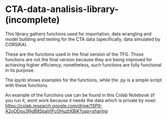# CTA-data-analisis-library-(incomplete)
This library gathers functions used for importation, data wrangling and model building and testing for the CTA data (specifically, data simulated by CORSIKA).


These are the functions used in the final version of the TFG. Those functions are not the final version because they are being improved for achieving higher efficiency, nonetheless, such functions are fully functional in its purpose.

The ipynb shows examples for the functions, while the .py is a simple script with these functions.

An example of the functions use can be found in this Colab Notebook (if you run it, wont work because it needs the data which is private by now):  
https://colab.research.google.com/drive/1SP9-A2oODou3NgB8SpaVIFcGHuztXBiK?usp=sharing

